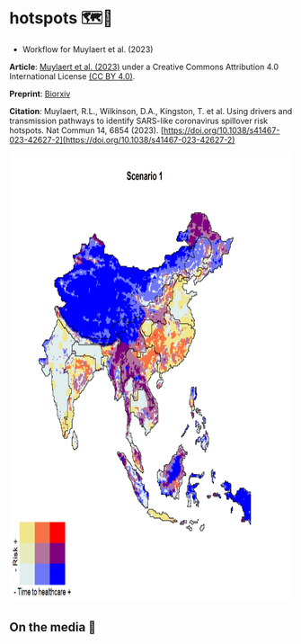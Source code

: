 # hotspots 🗺️:triangular_flag_on_post:

* Workflow for Muylaert et al. (2023)

**Article**: [Muylaert et al. (2023)](https://doi.org/10.1038/s41467-023-42627-2) under a Creative Commons Attribution 4.0 International License [(CC BY 4.0)](https://creativecommons.org/licenses/by/4.0/).

**Preprint**: [Biorxiv](https://www.biorxiv.org/content/10.1101/2022.12.08.518776v1)

**Citation**: Muylaert, R.L., Wilkinson, D.A., Kingston, T. et al. Using drivers and transmission pathways to identify SARS-like coronavirus spillover risk hotspots. Nat Commun 14, 6854 (2023). [https://doi.org/10.1038/s41467-023-42627-2](https://doi.org/10.1038/s41467-023-42627-2)

<img src="https://github.com/renatamuy/hotspots/blob/main/results/Figure_04/GIF_01.gif" width="800" height="800" />

## On the media :newspaper:

